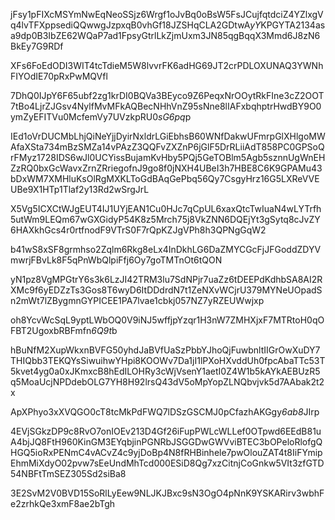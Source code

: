 jFsy1pFIXcMSYmNwEqNeoSSjz6Wrgf1oJvBq0oBsW5FsJCujfqtdciZ4YZlxgVq4lvTFXppsediQQwwgJzpxqB0vhGf18JZSHqCLA2GDtwA*yY*KPGYTA2134asa9dp0B3IbZE62WQaP7ad1FpsyGtrlLkZjmUxm3JN85qgBqqX3Mmd6J8zN6BkEy7G9RDf

XFs6FoEdODI3WIT4tcTdieM5W8lvvrFK6adHG69JT2crPDLOXUNAQ3YWNhFIYOdIE70pRxPwMQVfl

7DhQ0IJpY6F65ubf2zg1krDI0BQVa3BEyco9Z6PeqxNrOOytRkFIne3cZ2OOT7tBo4LjrZJGsv4NylfMvMFkAQBecNHhVnZ95sNne8lIAFxbqhptrHwdBY9O0ymZyEFITVu0McfemVy7UVzkpRU0*sG6pq*p

IEd1oVrDUCMbLhjQiNeYjjDyirNxldrLGiEbhsB60WNfDakwUFmrpGlXHlgoMWAfaXSta734mBzSMZa14vPAzZ3QQFvZXZnP6jGlF5DrRLiiAdT858PC0GPSoQrFMyz1728IDS6wJl0UCYissBujamKvHby5PQj5GeTOBlm5Agb5sznnUgWnEHZzRQ0bxGcWavxZrnZRriegofnJ9go8f0jNXH4UBeI3h7HBE8C6K9GPAMu43bDxWM7XMHluKsOlRgMXKLToGdBAqGePbq56Qy7CsgyHrz16G5LXReVVEUBe9X1HTp1Tlaf2y13Rd2wSrgJrL

X5Vg5ICXCtWJgEUT4IJ1UYjEAN1Cu0HJc7qCpUL6xaxQtcTwIuaN4wLYTrfh5utWm9LEQm67wGXGidyP54K8z5Mrch75j8VkZNN6DQEjYt3gSytq8cJvZY6HAXkhGcs4r0rtfnodF9VTrS0F7rQpKZJgVPh8h3QPNgGqW2

b41wS8xSF8grmhso2Zqlm6Rkg8eLx4InDkhLG6DaZMYCGcFjJFGoddZDYVmwrjFBvLk8F5qPnWbQlpiFfj6Oy7goTMTnOt6tQON

yN1pz8VgMPGtrY6s3k6LzJI42TRM3lu7SdNPjr7uaZz6tDEEPdKdhbSA8AI2RXMc9f6yEDZzTs3Gos8T6wyD6ItDDdrdN7t1ZeNXvWCjrU379MYNeUOpadSn2mWt7lZBygmnGYPICEE1PA7lvae1cbkj057NZ7yRZEUWwjxp

oh8YcvWcSqL9yptLWbOQ0V9iNJ5wffjpYzqr1H3nW7ZMHXjxF7MTRtoH0qOFBT2UgoxbRBFmfn*6Q9t*b

hBuNfM2XupWkxnBVFG50yhdJaBVfUaSzPbbYJhoQjFuwbnltIIGrOwXuDY7THIQbb3TEKQYsSiwuihwYHpi8KOOWv7Da1jI1lPXoHXvddUh0fpcAbaTTc53T5kvet4yg0a0xJKmxcB8hEdILOHRy3cWjVsenY1aetI0Z4W1b5kAYkAEBUzR5q5MoaUcjNPDdebOLG7YH8H92lrsQ43dV5oMpYopZLNQbvjvk5d7AAbak2t2x

ApXPhyo3xXVQGO0cT8tcMkPdFWQ7lDSzGSCMJ0pCfazhAKGgy*6ab8*JIrp

4EVjSGkzDP9c8RvO7onIOEv213D4Gf26iFupPWLcWLLef0OTpwd6EEdB81uA4bjJQ8FtH960KinGM3EYqbjinPGNRbJSGGDwGWVviBTEC3bOPeloRlofgQHGQ5ioRxPENmC4vACvZ4c9yjDoBp4N8fRHBinhele7pwOlouZAT4t8IiFYmipEhmMiXdyO02pvw7sEeUndMhTcd000ESiD8Qg7xzCitnjCoGnkw5VIt3zfGTD54NBFtTmSEZ305Sd2siBa8

3E2SvM2V0BVD15SoRlLyEew9NLJKJBxc9sN3OgO4pNnK9YSKARirv3wbhFe2zrhkQe3xmF8ae2bTgh

